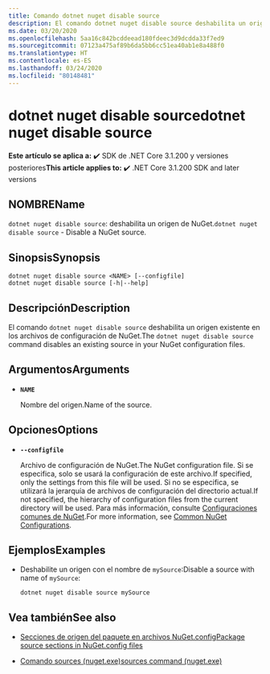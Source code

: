 ```yaml
---
title: Comando dotnet nuget disable source
description: El comando dotnet nuget disable source deshabilita un origen existente en los archivos de configuración de NuGet.
ms.date: 03/20/2020
ms.openlocfilehash: 5aa16c842bcddeead180fdeec3d9dcdda33f7ed9
ms.sourcegitcommit: 07123a475af89b6da5bb6cc51ea40ab1e8a488f0
ms.translationtype: HT
ms.contentlocale: es-ES
ms.lasthandoff: 03/24/2020
ms.locfileid: "80148481"
---
```

# <a name="dotnet-nuget-disable-source"></a><span data-ttu-id="30da6-103">dotnet nuget disable source</span><span class="sxs-lookup"><span data-stu-id="30da6-103">dotnet nuget disable source</span></span>

<span data-ttu-id="30da6-104">**Este artículo se aplica a:** ✔️ SDK de .NET Core 3.1.200 y versiones posteriores</span><span class="sxs-lookup"><span data-stu-id="30da6-104">**This article applies to:** ✔️ .NET Core 3.1.200 SDK and later versions</span></span>

## <a name="name"></a><span data-ttu-id="30da6-105">NOMBRE</span><span class="sxs-lookup"><span data-stu-id="30da6-105">Name</span></span>

<span data-ttu-id="30da6-106">`dotnet nuget disable source`: deshabilita un origen de NuGet.</span><span class="sxs-lookup"><span data-stu-id="30da6-106">`dotnet nuget disable source` - Disable a NuGet source.</span></span>

## <a name="synopsis"></a><span data-ttu-id="30da6-107">Sinopsis</span><span class="sxs-lookup"><span data-stu-id="30da6-107">Synopsis</span></span>

```dotnetcli
dotnet nuget disable source <NAME> [--configfile]
dotnet nuget disable source [-h|--help]
```

## <a name="description"></a><span data-ttu-id="30da6-108">Descripción</span><span class="sxs-lookup"><span data-stu-id="30da6-108">Description</span></span>

<span data-ttu-id="30da6-109">El comando `dotnet nuget disable source` deshabilita un origen existente en los archivos de configuración de NuGet.</span><span class="sxs-lookup"><span data-stu-id="30da6-109">The `dotnet nuget disable source` command disables an existing source in your NuGet configuration files.</span></span>

## <a name="arguments"></a><span data-ttu-id="30da6-110">Argumentos</span><span class="sxs-lookup"><span data-stu-id="30da6-110">Arguments</span></span>

- **`NAME`**

  <span data-ttu-id="30da6-111">Nombre del origen.</span><span class="sxs-lookup"><span data-stu-id="30da6-111">Name of the source.</span></span>

## <a name="options"></a><span data-ttu-id="30da6-112">Opciones</span><span class="sxs-lookup"><span data-stu-id="30da6-112">Options</span></span>

- **`--configfile`**

  <span data-ttu-id="30da6-113">Archivo de configuración de NuGet.</span><span class="sxs-lookup"><span data-stu-id="30da6-113">The NuGet configuration file.</span></span> <span data-ttu-id="30da6-114">Si se especifica, solo se usará la configuración de este archivo.</span><span class="sxs-lookup"><span data-stu-id="30da6-114">If specified, only the settings from this file will be used.</span></span> <span data-ttu-id="30da6-115">Si no se especifica, se utilizará la jerarquía de archivos de configuración del directorio actual.</span><span class="sxs-lookup"><span data-stu-id="30da6-115">If not specified, the hierarchy of configuration files from the current directory will be used.</span></span> <span data-ttu-id="30da6-116">Para más información, consulte [Configuraciones comunes de NuGet](https://docs.microsoft.com/nuget/consume-packages/configuring-nuget-behavior).</span><span class="sxs-lookup"><span data-stu-id="30da6-116">For more information, see [Common NuGet Configurations](https://docs.microsoft.com/nuget/consume-packages/configuring-nuget-behavior).</span></span>

## <a name="examples"></a><span data-ttu-id="30da6-117">Ejemplos</span><span class="sxs-lookup"><span data-stu-id="30da6-117">Examples</span></span>

- <span data-ttu-id="30da6-118">Deshabilite un origen con el nombre de `mySource`:</span><span class="sxs-lookup"><span data-stu-id="30da6-118">Disable a source with name of `mySource`:</span></span>

  ```dotnetcli
  dotnet nuget disable source mySource
  ```

## <a name="see-also"></a><span data-ttu-id="30da6-119">Vea también</span><span class="sxs-lookup"><span data-stu-id="30da6-119">See also</span></span>

- [<span data-ttu-id="30da6-120">Secciones de origen del paquete en archivos NuGet.config</span><span class="sxs-lookup"><span data-stu-id="30da6-120">Package source sections in NuGet.config files</span></span>](/nuget/reference/nuget-config-file#package-source-sections)

- [<span data-ttu-id="30da6-121">Comando sources (nuget.exe)</span><span class="sxs-lookup"><span data-stu-id="30da6-121">sources command (nuget.exe)</span></span>](/nuget/reference/cli-reference/cli-ref-sources)
